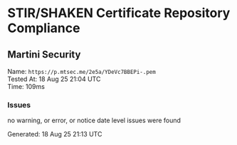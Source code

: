 # STIR/SHAKEN Certificate Repository Compliance

## Martini Security

Name: `https://p.mtsec.me/2e5a/YDeVc7BBEPi-.pem`\
Tested At: 18 Aug 25 21:04 UTC\
Time: 109ms

### Issues

no warning, or error, or notice date level issues were found

Generated: 18 Aug 25 21:13 UTC
